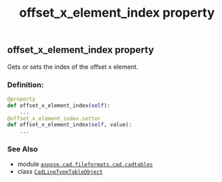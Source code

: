 ﻿---
title: offset_x_element_index property
second_title: Aspose.CAD for Python via .NET API References
description: 
type: docs
weight: 210
url: /python-net/aspose.cad.fileformats.cad.cadtables/cadlinetypetableobject/offset_x_element_index/
is_root: false
---

## offset_x_element_index property


Gets or sets the index of the offset x element.
### Definition:
```python
@property
def offset_x_element_index(self):
    ...
@offset_x_element_index.setter
def offset_x_element_index(self, value):
    ...
```

### See Also
* module [`aspose.cad.fileformats.cad.cadtables`](../../)
* class [`CadLineTypeTableObject`](/cad/python-net/aspose.cad.fileformats.cad.cadtables/cadlinetypetableobject)
